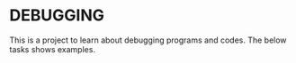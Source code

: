 # DEBUGGING

This is a project to learn about debugging programs and codes. The below tasks shows examples.

